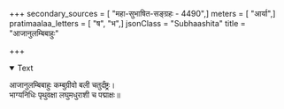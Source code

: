 +++
secondary_sources = [ "महा-सुभाषित-सङ्ग्रहः - 4490",]
meters = [ "आर्या",]
pratimaalaa_letters = [ "ष", "भ",]
jsonClass = "Subhaashita"
title = "आजानुलम्बिबाहुः"

+++

<details open><summary>Text</summary>

आजानुलम्बिबाहुः कम्बुग्रीवो बली चतुर्दंष्ट्रः।  
भाग्यनिधिः पृथुवक्षा लघुमधुराशी च पद्माक्षः॥
</details>
